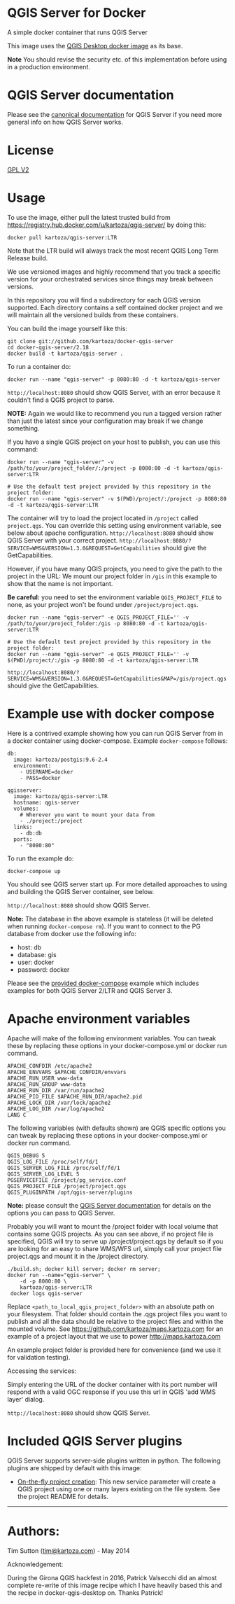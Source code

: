 QGIS Server for Docker
========================

A simple docker container that runs QGIS Server

This image uses the [QGIS Desktop docker image](https://github.com/kartoza/docker-qgis-desktop) as its base.

**Note** You should revise the security
etc. of this implementation before using in a production environment.

# QGIS Server documentation

Please see the [canonical documentation](
http://docs.qgis.org/2.18/en/docs/user_manual/working_with_ogc/ogc_server_support.html)
for QGIS Server if you need more general info on how QGIS Server works.


# License

[GPL V2](http://www.gnu.org/licenses/old-licenses/gpl-2.0.html)


# Usage

To use the image, either pull the latest trusted build from
https://registry.hub.docker.com/u/kartoza/qgis-server/ by doing this:

```
docker pull kartoza/qgis-server:LTR
```

Note that the LTR build will always track the most recent QGIS Long
Term Release build.

We use versioned images and highly recommend that you track a specific
version for your orchestrated services since things may break between
versions.

In this repository you will find a subdirectory for each QGIS version
supported. Each directory contains a self contained docker project
and we will maintain all the versioned builds from these containers.

You can build the image yourself like this:

```
git clone git://github.com/kartoza/docker-qgis-server
cd docker-qgis-server/2.18
docker build -t kartoza/qgis-server .
```

To run a container do:

```
docker run --name "qgis-server" -p 8080:80 -d -t kartoza/qgis-server
```

`http://localhost:8080` should show QGIS Server, with an error because it 
couldn't find a QGIS project to parse.

**NOTE:** Again we would like to recommend you run a tagged version rather
than just the latest since your configuration may break if we change something.

If you have a single QGIS project on your host to publish, you can use this command:
```
docker run --name "qgis-server" -v /path/to/your/project_folder/:/project -p 8080:80 -d -t kartoza/qgis-server:LTR

# Use the default test project provided by this repository in the project folder:
docker run --name "qgis-server" -v $(PWD)/project/:/project -p 8080:80 -d -t kartoza/qgis-server:LTR
```
The container will try to load the project located in `/project` called `project.qgs`.
You can override this setting using environment variable, see below about apache configuration.
`http://localhost:8080` should show QGIS Server with your correct project.
`http://localhost:8080/?SERVICE=WMS&VERSION=1.3.0&REQUEST=GetCapabilities` should give the GetCapabilities.

However, if you have many QGIS projects, you need to give the path to the project in the URL:
We mount our project folder in `/gis` in this example to show that the name is not important.

**Be careful:** you need to set the environment variable `QGIS_PROJECT_FILE` to none,
as your project won't be found under `/project/project.qgs`.

```
docker run --name "qgis-server" -e QGIS_PROJECT_FILE='' -v /path/to/your/project_folder:/gis -p 8080:80 -d -t kartoza/qgis-server:LTR

# Use the default test project provided by this repository in the project folder:
docker run --name "qgis-server" -e QGIS_PROJECT_FILE='' -v $(PWD)/project/:/gis -p 8080:80 -d -t kartoza/qgis-server:LTR
```
`http://localhost:8080/?SERVICE=WMS&VERSION=1.3.0&REQUEST=GetCapabilities&MAP=/gis/project.qgs` should give the GetCapabilities.


# Example use with docker compose

Here is a contrived example showing how you can run QGIS Server
from in a docker container using docker-compose. Example ``docker-compose`` follows:

```
db:
  image: kartoza/postgis:9.6-2.4
  environment:
    - USERNAME=docker
    - PASS=docker

qgisserver:
  image: kartoza/qgis-server:LTR
  hostname: qgis-server
  volumes:
    # Wherever you want to mount your data from
    - ./project:/project
  links:
    - db:db
  ports:
    - "8080:80"
```

To run the example do:

```
docker-compose up
```

You should see QGIS server start up. For more detailed approaches
to using and building the QGIS Server container, see below.

`http://localhost:8080` should show QGIS Server.

**Note:** The database in the above example is stateless (it will be deleted when
running ``docker-compose rm``). If you want to connect to the PG database from docker
use the following info:

* host: db
* database: gis
* user: docker
* password: docker

Please see the [provided docker-compose](https://github.com/kartoza/docker-qgis-server/blob/develop/docker-compose.yml) example which 
includes examples for both QGIS Server 2/LTR and QGIS Server 3.



Apache environment variables
============================

Apache will make of the following environment variables. You can
tweak these by replacing these options in your docker-compose.yml
or docker run command.

```
APACHE_CONFDIR /etc/apache2
APACHE_ENVVARS $APACHE_CONFDIR/envvars
APACHE_RUN_USER www-data
APACHE_RUN_GROUP www-data
APACHE_RUN_DIR /var/run/apache2
APACHE_PID_FILE $APACHE_RUN_DIR/apache2.pid
APACHE_LOCK_DIR /var/lock/apache2
APACHE_LOG_DIR /var/log/apache2
LANG C
```

The following variables (with defaults shown) are QGIS specific
options you can tweak by replacing these options in your docker-compose.yml
or docker run command.

```
QGIS_DEBUG 5
QGIS_LOG_FILE /proc/self/fd/1
QGIS_SERVER_LOG_FILE /proc/self/fd/1
QGIS_SERVER_LOG_LEVEL 5
PGSERVICEFILE /project/pg_service.conf
QGIS_PROJECT_FILE /project/project.qgs
QGIS_PLUGINPATH /opt/qgis-server/plugins
```

**Note:** please consult the [QGIS Server documentation](https://docs.qgis.org/2.18/en/docs/user_manual/working_with_ogc/server/config.html) for details on the options you 
can pass to QGIS Server.

Probably you will want to mount the /project folder with local volume
that contains some QGIS projects. As you can see above, if no project
file is specified, QGIS will try to serve up /project/project.qgs by
default so if you are looking for an easy to share WMS/WFS url, simply
call your project file project.qgs and mount it in the /project
directory.

```
./build.sh; docker kill server; docker rm server;
docker run --name="qgis-server" \
    -d -p 8080:80 \
    kartoza/qgis-server:LTR
 docker logs qgis-server
```

Replace ``<path_to_local_qgis_project_folder>`` with an absolute path on your
filesystem. That folder should contain the .qgs project files you want to
publish and all the data should be relative to the project files and within the
mounted volume. See https://github.com/kartoza/maps.kartoza.com for an example
of a project layout that we use to power http://maps.kartoza.com

An example project folder is provided here for convenience (and we
use it for validation testing).

Accessing the services:

Simply entering the URL of the docker container with its port number
will respond with a valid OGC response if you use this url in QGIS
'add WMS layer' dialog.

`http://localhost:8080` should show QGIS Server.


# Included QGIS Server plugins

QGIS Server supports server-side plugins written in python. The following plugins are shipped by default with this image:

* [On-the-fly project creation](https://github.com/kartoza/otf-project): This new service parameter will create a QGIS project using one or many layers existing on the file system. See the project README for details.

-----------

# Authors:

Tim Sutton (tim@kartoza.com) - May 2014

Acknowledgement:

During the Girona QGIS hackfest in 2016, Patrick Valsecchi did an
almost complete re-write of this image recipe which I have heavily
based this and the recipe in docker-qgis-desktop on. Thanks Patrick!
